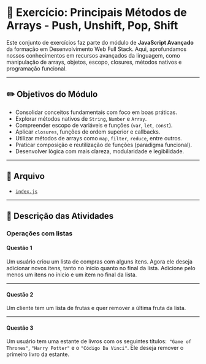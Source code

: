 # 🚀 Exercício: Principais Métodos de Arrays - Push, Unshift, Pop, Shift

Este conjunto de exercícios faz parte do módulo de **JavaScript Avançado** da formação em Desenvolvimento Web Full Stack. Aqui, aprofundamos nossos conhecimentos em recursos avançados da linguagem, como manipulação de arrays, objetos, escopo, closures, métodos nativos e programação funcional.

---

## ✏️ Objetivos do Módulo

- Consolidar conceitos fundamentais com foco em boas práticas.
- Explorar métodos nativos de `String`, `Number` e `Array`.
- Compreender escopo de variáveis e funções (`var`, `let`, `const`).
- Aplicar `closures`, funções de ordem superior e callbacks.
- Utilizar métodos de arrays como `map`, `filter`, `reduce`, entre outros.
- Praticar composição e reutilização de funções (paradigma funcional).
- Desenvolver lógica com mais clareza, modularidade e legibilidade.

---

## 📂 Arquivo

- [`index.js`](./index.js)

---

## 📌 Descrição das Atividades

### Operações com listas

#### Questão 1

Um usuário criou um lista de compras com alguns itens. Agora ele deseja adicionar novos itens, tanto no início quanto no final da lista. Adicione pelo menos um itens no ínicio e um item no final da lista.

---

#### Questão 2

Um cliente tem um lista de frutas e quer remover a última fruta da lista.

---

#### Questão 3

Um usuário tem uma estante de livros com os seguintes títulos:` "Game of Thrones"`, `"Harry Potter"` e o `"Código Da Vinci"`. Ele deseja remover o primeiro livro da estante.

